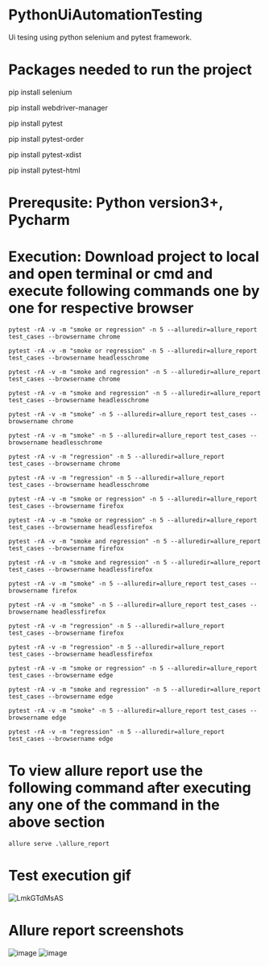 # PythonUiAutomationTesting

Ui tesing using python selenium and pytest framework.

# Packages needed to run the project

pip install selenium

pip install webdriver-manager

pip install pytest

pip install pytest-order

pip install pytest-xdist

pip install pytest-html

# Prerequsite: Python version3+, Pycharm

# Execution: Download project to local and open terminal or cmd and execute following commands one by one for respective browser

 `pytest -rA -v -m "smoke or regression" -n 5 --alluredir=allure_report test_cases --browsername chrome`
 
 `pytest -rA -v -m "smoke or regression" -n 5 --alluredir=allure_report test_cases --browsername headlesschrome`
 
 `pytest -rA -v -m "smoke and regression" -n 5 --alluredir=allure_report test_cases --browsername chrome`
 
 `pytest -rA -v -m "smoke and regression" -n 5 --alluredir=allure_report test_cases --browsername headlesschrome`
 
 `pytest -rA -v -m "smoke" -n 5 --alluredir=allure_report test_cases --browsername chrome`
 
 `pytest -rA -v -m "smoke" -n 5 --alluredir=allure_report test_cases --browsername headlesschrome`
 
 `pytest -rA -v -m "regression" -n 5 --alluredir=allure_report test_cases --browsername chrome`
 
 `pytest -rA -v -m "regression" -n 5 --alluredir=allure_report test_cases --browsername headlesschrome`
 
 `pytest -rA -v -m "smoke or regression" -n 5 --alluredir=allure_report test_cases --browsername firefox`
 
 `pytest -rA -v -m "smoke or regression" -n 5 --alluredir=allure_report test_cases --browsername headlessfirefox`
 
 `pytest -rA -v -m "smoke and regression" -n 5 --alluredir=allure_report test_cases --browsername firefox`
 
 `pytest -rA -v -m "smoke and regression" -n 5 --alluredir=allure_report test_cases --browsername headlessfirefox`
 
 `pytest -rA -v -m "smoke" -n 5 --alluredir=allure_report test_cases --browsername firefox`
 
 `pytest -rA -v -m "smoke" -n 5 --alluredir=allure_report test_cases --browsername headlessfirefox`
 
 `pytest -rA -v -m "regression" -n 5 --alluredir=allure_report test_cases --browsername firefox`
 
 `pytest -rA -v -m "regression" -n 5 --alluredir=allure_report test_cases --browsername headlessfirefox`
 
 `pytest -rA -v -m "smoke or regression" -n 5 --alluredir=allure_report test_cases --browsername edge`
 
 `pytest -rA -v -m "smoke and regression" -n 5 --alluredir=allure_report test_cases --browsername edge`
 
 `pytest -rA -v -m "smoke" -n 5 --alluredir=allure_report test_cases --browsername edge`
 
 `pytest -rA -v -m "regression" -n 5 --alluredir=allure_report test_cases --browsername edge`
 
 # To view allure report use the following command after executing any one of the command in the above section 
 
 `allure serve .\allure_report`
 
 # Test execution gif

![LmkGTdMsAS](https://user-images.githubusercontent.com/52770689/139401453-976ba5c3-c77f-40ab-8262-85d3cec9e02b.gif)
 
 # Allure report screenshots
 
![image](https://user-images.githubusercontent.com/52770689/139401838-3bf37da2-a0ed-4367-94ec-21c81c5287f6.png)
![image](https://user-images.githubusercontent.com/52770689/139401985-19ec382f-aebd-46aa-a9d6-417e8f6b7ed9.png)

 

